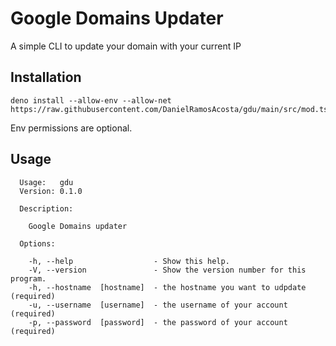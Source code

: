 # Google Domains Updater

A simple CLI to update your domain with your current IP

## Installation

```
deno install --allow-env --allow-net https://raw.githubusercontent.com/DanielRamosAcosta/gdu/main/src/mod.ts
```

Env permissions are optional.

## Usage

```
  Usage:   gdu
  Version: 0.1.0

  Description:

    Google Domains updater

  Options:

    -h, --help                  - Show this help.
    -V, --version               - Show the version number for this program.
    -h, --hostname  [hostname]  - the hostname you want to udpdate           (required)
    -u, --username  [username]  - the username of your account               (required)
    -p, --password  [password]  - the password of your account               (required)
```
